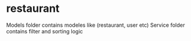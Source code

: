 # restaurant

Models folder contains modeles like (restaurant, user etc)
Service folder contains filter and sorting logic
